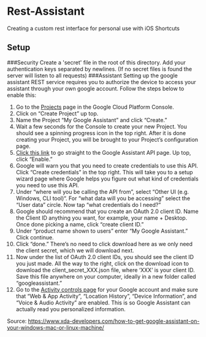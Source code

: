 # Rest-Assistant
Creating a custom rest interface for personal use with iOS Shortcuts
## Setup
###Security
Create a 'secret' file in the root of this directory. Add your authentication keys separated by newlines. (If no secret files is found the server will listen to all requests)
###Assistant
Setting up the google assistant REST service requires you to authorize the device to access your assistant through your own google account. Follow the steps below to enable this:
1. Go to the [Projects](https://console.cloud.google.com/project) page in the Google Cloud Platform Console.
2. Click on “Create Project” up top.
3. Name the Project “My Google Assistant” and click “Create.”
4. Wait a few seconds for the Console to create your new Project. You should see a spinning progress icon in the top right. After it is done creating your Project, you will be brought to your Project’s configuration page.
5. [Click this link](https://console.developers.google.com/apis/api/embeddedassistant.googleapis.com/overview) to go straight to the Google Assistant API page. Up top, click “Enable.”
6. Google will warn you that you need to create credentials to use this API. Click “Create credentials” in the top right. This will take you to a setup wizard page where Google helps you figure out what kind of credentials you need to use this API.
7. Under “where will you be calling the API from”, select “Other UI (e.g. Windows, CLI tool)“. For “what data will you be accessing” select the “User data” circle. Now tap “what credentials do I need?”
8. Google should recommend that you create an OAuth 2.0 client ID. Name the Client ID anything you want, for example, your name + Desktop. Once done picking a name, click “create client ID.”
9. Under “product name shown to users” enter “My Google Assistant.” Click continue.
10. Click “done.” There’s no need to click download here as we only need the client secret, which we will download next.
11. Now under the list of OAuth 2.0 client IDs, you should see the client ID you just made. All the way to the right, click on the download icon to download the client_secret_XXX.json file, where ‘XXX’ is your client ID. Save this file anywhere on your computer, ideally in a new folder called “googleassistant.”
12. Go to the [Activity controls page](https://myaccount.google.com/activitycontrols) for your Google account and make sure that “Web & App Activity”, “Location History”, “Device Information”, and “Voice & Audio Activity” are enabled. This is so Google Assistant can actually read you personalized information.

Source: https://www.xda-developers.com/how-to-get-google-assistant-on-your-windows-mac-or-linux-machine/
